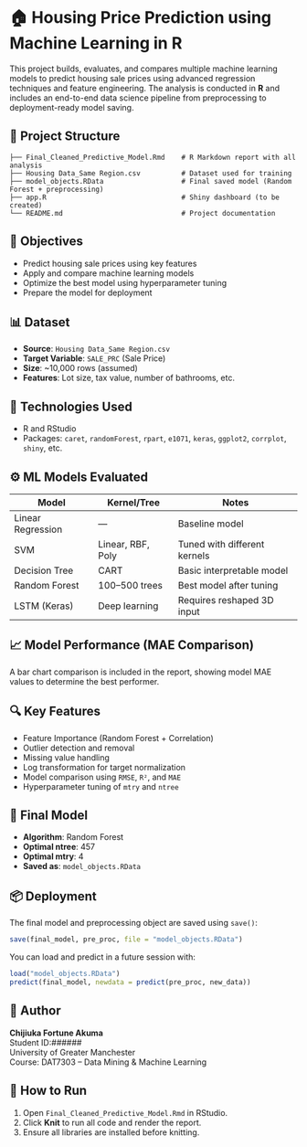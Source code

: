 # 🏠 Housing Price Prediction using Machine Learning in R

This project builds, evaluates, and compares multiple machine learning models to predict housing sale prices using advanced regression techniques and feature engineering. The analysis is conducted in **R** and includes an end-to-end data science pipeline from preprocessing to deployment-ready model saving.

## 📁 Project Structure

```
├── Final_Cleaned_Predictive_Model.Rmd    # R Markdown report with all analysis
├── Housing Data_Same Region.csv          # Dataset used for training
├── model_objects.RData                   # Final saved model (Random Forest + preprocessing)
├── app.R                                 # Shiny dashboard (to be created)
└── README.md                             # Project documentation
```

## 🎯 Objectives

- Predict housing sale prices using key features
- Apply and compare machine learning models
- Optimize the best model using hyperparameter tuning
- Prepare the model for deployment

## 📊 Dataset

- **Source**: `Housing Data_Same Region.csv`
- **Target Variable**: `SALE_PRC` (Sale Price)
- **Size**: ~10,000 rows (assumed)
- **Features**: Lot size, tax value, number of bathrooms, etc.

## 🔧 Technologies Used

- R and RStudio
- Packages: `caret`, `randomForest`, `rpart`, `e1071`, `keras`, `ggplot2`, `corrplot`, `shiny`, etc.

## ⚙️ ML Models Evaluated

| Model                  | Kernel/Tree | Notes                          |
|------------------------|-------------|--------------------------------|
| Linear Regression      | —           | Baseline model                 |
| SVM                    | Linear, RBF, Poly | Tuned with different kernels |
| Decision Tree          | CART        | Basic interpretable model      |
| Random Forest          | 100–500 trees | Best model after tuning        |
| LSTM (Keras)           | Deep learning | Requires reshaped 3D input     |

## 📈 Model Performance (MAE Comparison)

A bar chart comparison is included in the report, showing model MAE values to determine the best performer.

## 🔍 Key Features

- Feature Importance (Random Forest + Correlation)
- Outlier detection and removal
- Missing value handling
- Log transformation for target normalization
- Model comparison using `RMSE`, `R²`, and `MAE`
- Hyperparameter tuning of `mtry` and `ntree`

## 🧠 Final Model

- **Algorithm**: Random Forest
- **Optimal ntree**: 457
- **Optimal mtry**: 4
- **Saved as**: `model_objects.RData`

## 📦 Deployment

The final model and preprocessing object are saved using `save()`:
```r
save(final_model, pre_proc, file = "model_objects.RData")
```

You can load and predict in a future session with:
```r
load("model_objects.RData")
predict(final_model, newdata = predict(pre_proc, new_data))
```

## 📜 Author

**Chijiuka Fortune Akuma**  
Student ID:######  
University of Greater Manchester  
Course: DAT7303 – Data Mining & Machine Learning

## 🏁 How to Run

1. Open `Final_Cleaned_Predictive_Model.Rmd` in RStudio.
2. Click **Knit** to run all code and render the report.
3. Ensure all libraries are installed before knitting.
